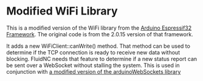 # Modified WiFi Library

This is a modified version of the WiFi library from the [Arduino Espressif32 Framework](https://github.com/espressif/arduino-esp32.git).  The original code is from the 2.0.15 version of that
framework.

It adds a new WiFiClient::canWrite() method.  That method can be used to determine if
the TCP connection is ready to receive new data without blocking.  FluidNC needs that
feature to determine if a new status report can be sent over a WebSocket without stalling
the system.  This is used in conjunction with [a modified version of the
arduinoWebSockets library](https://github.com/MitchBradley/arduinoWebSockets#canSend)

